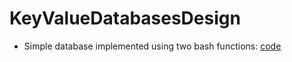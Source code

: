 # KeyValueDatabasesDesign

- Simple database implemented using two bash functions:
[code](simpledatabase.sh)
